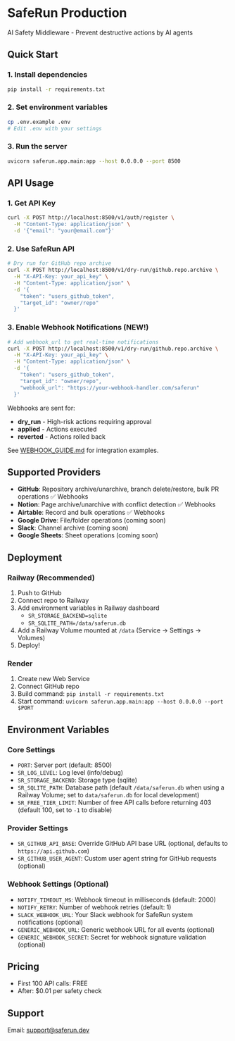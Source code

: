 # SafeRun Production

AI Safety Middleware - Prevent destructive actions by AI agents

## Quick Start

### 1. Install dependencies
```bash
pip install -r requirements.txt
```

### 2. Set environment variables
```bash
cp .env.example .env
# Edit .env with your settings
```

### 3. Run the server
```bash
uvicorn saferun.app.main:app --host 0.0.0.0 --port 8500
```

## API Usage

### 1. Get API Key
```bash
curl -X POST http://localhost:8500/v1/auth/register \
  -H "Content-Type: application/json" \
  -d '{"email": "your@email.com"}'
```

### 2. Use SafeRun API
```bash
# Dry run for GitHub repo archive
curl -X POST http://localhost:8500/v1/dry-run/github.repo.archive \
  -H "X-API-Key: your_api_key" \
  -H "Content-Type: application/json" \
  -d '{
    "token": "users_github_token",
    "target_id": "owner/repo"
  }'
```

### 3. Enable Webhook Notifications (NEW!)
```bash
# Add webhook_url to get real-time notifications
curl -X POST http://localhost:8500/v1/dry-run/github.repo.archive \
  -H "X-API-Key: your_api_key" \
  -H "Content-Type: application/json" \
  -d '{
    "token": "users_github_token",
    "target_id": "owner/repo",
    "webhook_url": "https://your-webhook-handler.com/saferun"
  }'
```

Webhooks are sent for:
- **dry_run** - High-risk actions requiring approval
- **applied** - Actions executed
- **reverted** - Actions rolled back

See [WEBHOOK_GUIDE.md](../WEBHOOK_GUIDE.md) for integration examples.

## Supported Providers

- **GitHub**: Repository archive/unarchive, branch delete/restore, bulk PR operations ✅ Webhooks
- **Notion**: Page archive/unarchive with conflict detection ✅ Webhooks
- **Airtable**: Record and bulk operations ✅ Webhooks
- **Google Drive**: File/folder operations (coming soon)
- **Slack**: Channel archive (coming soon)
- **Google Sheets**: Sheet operations (coming soon)

## Deployment

### Railway (Recommended)

1. Push to GitHub
2. Connect repo to Railway
3. Add environment variables in Railway dashboard
   - `SR_STORAGE_BACKEND=sqlite`
   - `SR_SQLITE_PATH=/data/saferun.db`
4. Add a Railway Volume mounted at `/data` (Service → Settings → Volumes)
5. Deploy!

### Render

1. Create new Web Service
2. Connect GitHub repo
3. Build command: `pip install -r requirements.txt`
4. Start command: `uvicorn saferun.app.main:app --host 0.0.0.0 --port $PORT`

## Environment Variables

### Core Settings
- `PORT`: Server port (default: 8500)
- `SR_LOG_LEVEL`: Log level (info/debug)
- `SR_STORAGE_BACKEND`: Storage type (sqlite)
- `SR_SQLITE_PATH`: Database path (default `/data/saferun.db` when using a Railway Volume; set to `data/saferun.db` for local development)
- `SR_FREE_TIER_LIMIT`: Number of free API calls before returning 403 (default 100, set to `-1` to disable)

### Provider Settings
- `SR_GITHUB_API_BASE`: Override GitHub API base URL (optional, defaults to `https://api.github.com`)
- `SR_GITHUB_USER_AGENT`: Custom user agent string for GitHub requests (optional)

### Webhook Settings (Optional)
- `NOTIFY_TIMEOUT_MS`: Webhook timeout in milliseconds (default: 2000)
- `NOTIFY_RETRY`: Number of webhook retries (default: 1)
- `SLACK_WEBHOOK_URL`: Your Slack webhook for SafeRun system notifications (optional)
- `GENERIC_WEBHOOK_URL`: Generic webhook URL for all events (optional)
- `GENERIC_WEBHOOK_SECRET`: Secret for webhook signature validation (optional)

## Pricing

- First 100 API calls: FREE
- After: $0.01 per safety check

## Support

Email: support@saferun.dev
